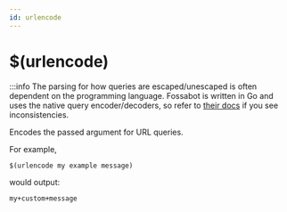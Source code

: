 ```yaml
---
id: urlencode
---
```


# $(urlencode)

:::info The parsing for how queries are escaped/unescaped is often dependent on the programming language. Fossabot is written in Go and uses the native query encoder/decoders, so refer to [their docs](https://pkg.go.dev/net/url#QueryEscape) if you see inconsistencies.

Encodes the passed argument for URL queries.

For example,

```
$(urlencode my example message)
```

would output:

```
my+custom+message
```
